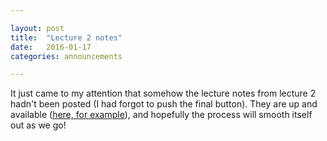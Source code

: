 ```yaml
---

layout: post
title:  "Lecture 2 notes"
date:   2016-01-17
categories: announcements 

---
```


It just came to my attention that somehow the lecture notes from lecture 2 hadn't been posted (I had forgot to push the final button). They are up and available (<a href="http://dkrashen.github.io/graphtheory/lectures/lecture2.pdf">here, for example</a>), and hopefully the process will smooth itself out as we go!